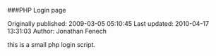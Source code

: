 ###PHP Login page 

Originally published: 2009-03-05 05:10:45
Last updated: 2010-04-17 13:31:03
Author: Jonathan Fenech

this is a small php login script.